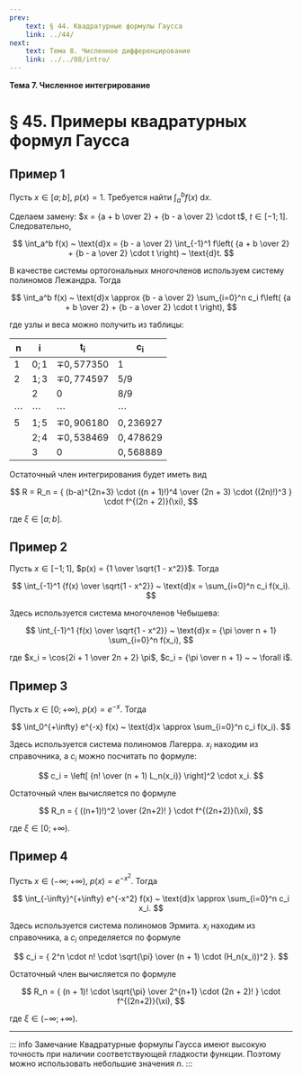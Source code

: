 ```yaml
---
prev:
    text: § 44. Квадратурные формулы Гаусса
    link: ../44/
next:
    text: Тема 8. Численное дифференцирование
    link: ../../08/intro/
---
```


**Тема 7. Численное интегрирование**

# § 45. Примеры квадратурных формул Гаусса

## Пример 1

Пусть $x \in [a;b]$, $p(x) = 1$. Требуется найти $\int_a^b f(x) ~ \text{d}x$.

Сделаем замену: $x = {a + b \over 2} + {b - a \over 2} \cdot t$, $t \in [-1; 1]$. Следовательно,

$$
\int_a^b f(x) ~ \text{d}x = {b - a \over 2} \int_{-1}^1 f\left(
    {a + b \over 2} + {b - a \over 2} \cdot t
\right) ~ \text{d}t.
$$

В качестве системы ортогональных многочленов используем систему полиномов Лежандра. Тогда

$$
\int_a^b f(x) ~ \text{d}x \approx {b - a \over 2} \sum_{i=0}^n c_i f\left(
    {a + b \over 2} + {b - a \over 2} \cdot t
\right),
$$

где узлы и веса можно получить из таблицы:

| $\boldsymbol{n}$ | $\boldsymbol{i}$ | $\boldsymbol{t_i}$ | $\boldsymbol{c_i}$ |
|-|-|-|-|
| $1$ | $0; 1$ | $\mp 0,577350$ | $1$ |
| $2$ | $1; 3$ | $\mp 0,774597$ | $5/9$ |
|     | $2$    | $0$            | $8/9$ |
| $\cdots$ | $\cdots$ | $\cdots$ | $\cdots$ |
| $5$ | $1; 5$ | $\mp 0,906180$ | $0,236927$ |
| | $2;4$ | $\mp 0,538469$ | $0,478629$ |
| | $3$ | $0$ | $0,568889$ |

Остаточный член интегрирования будет иметь вид

$$
R = R_n = {
    (b-a)^{2n+3} \cdot ((n + 1)!)^4 \over
    (2n + 3) \cdot ((2n)!)^3
} \cdot f^{(2n + 2)}(\xi),
$$

где $\xi \in [a;b]$.

## Пример 2

Пусть $x \in [-1; 1]$, $p(x) = {1 \over \sqrt{1 - x^2}}$. Тогда

$$
\int_{-1}^1 {f(x) \over \sqrt{1 - x^2}} ~ \text{d}x = \sum_{i=0}^n c_i f(x_i).
$$

Здесь используется система многочленов Чебышева:

$$
\int_{-1}^1 {f(x) \over \sqrt{1 - x^2}} ~ \text{d}x = {\pi \over n + 1} \sum_{i=0}^n f(x_i),
$$

где $x_i = \cos{2i + 1 \over 2n + 2} \pi$, $c_i = {\pi \over n + 1} ~ ~ \forall i$.

## Пример 3

Пусть $x \in [0; +\infty)$, $p(x) = e^{-x}$. Тогда

$$
\int_0^{+\infty} e^{-x} f(x) ~ \text{d}x \approx \sum_{i=0}^n c_i f(x_i).
$$

Здесь используется система полиномов Лагерра. $x_i$ находим из справочника, а $c_i$ можно посчитать по формуле:

$$
c_i = \left[ {n! \over (n + 1) L_n(x_i)} \right]^2 \cdot x_i.
$$

Остаточный член вычисляется по формуле

$$
R_n = {
    ((n+1)!)^2 \over (2n+2)!
} \cdot f^{(2n+2)}(\xi),
$$

где $\xi \in [0; +\infty)$.

## Пример 4

Пусть $x \in (-\infty; +\infty)$, $p(x) = e^{-x^2}$. Тогда

$$
\int_{-\infty}^{+\infty} e^{-x^2} f(x) ~ \text{d}x \approx \sum_{i=0}^n c_i x_i.
$$

Здесь используется система полиномов Эрмита. $x_i$ находим из справочника, а $c_i$ определяется по формуле

$$
c_i = {
    2^n \cdot n! \cdot \sqrt{\pi} \over
    (n + 1) \cdot (H_n(x_i))^2
}.
$$

Остаточный член вычисляется по формуле

$$
R_n = {
    (n + 1)! \cdot \sqrt{\pi} \over
    2^{n+1} \cdot (2n + 2)!
} \cdot f^{(2n+2)}(\xi),
$$

где $\xi \in (-\infty; +\infty)$.

---

::: info Замечание
Квадратурные формулы Гаусса имеют высокую точность при наличии соответствующей гладкости функции. Поэтому можно использовать небольшие значения $n$.
:::